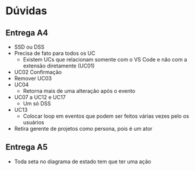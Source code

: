 # Dúvidas

## Entrega A4

- SSD ou DSS
- Precisa de fato para todos os UC
  - Existem UCs que relacionam somente com o VS Code e não com a extensão diretamente (UC01)
- UC02 Confirmação
- Remover UC03
- UC04
  - Retorna mais de uma alteração após o evento
- UC07 a UC12 e UC17
  - Um só DSS
- UC13
  - Colocar loop em eventos que podem ser feitos várias vezes pelo os usuários
- Retira gerente de projetos como persona, pois é um ator

## Entrega A5

- Toda seta no diagrama de estado tem que ter uma ação
